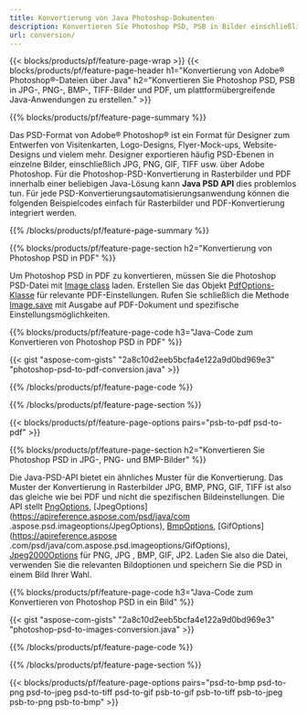 ```yaml
---
title: Konvertierung von Java Photoshop-Dokumenten
description: Konvertieren Sie Photoshop PSD, PSB in Bilder einschließlich BMP, JPG, PNG, TIFF und PDF über die Java-Bibliothek.
url: conversion/
---
```


{{< blocks/products/pf/feature-page-wrap >}}
{{< blocks/products/pf/feature-page-header h1="Konvertierung von Adobe® Photoshop®-Dateien über Java" h2="Konvertieren Sie Photoshop PSD, PSB in JPG-, PNG-, BMP-, TIFF-Bilder und PDF, um plattformübergreifende Java-Anwendungen zu erstellen." >}}

{{% blocks/products/pf/feature-page-summary %}}

Das PSD-Format von Adobe® Photoshop® ist ein Format für Designer zum Entwerfen von Visitenkarten, Logo-Designs, Flyer-Mock-ups, Website-Designs und vielem mehr. Designer exportieren häufig PSD-Ebenen in einzelne Bilder, einschließlich JPG, PNG, GIF, TIFF usw. über Adobe Photoshop. Für die Photoshop-PSD-Konvertierung in Rasterbilder und PDF innerhalb einer beliebigen Java-Lösung kann **Java PSD API** dies problemlos tun. Für jede PSD-Konvertierungsautomatisierungsanwendung können die folgenden Beispielcodes einfach für Rasterbilder und PDF-Konvertierung integriert werden.

{{% /blocks/products/pf/feature-page-summary %}}

{{% blocks/products/pf/feature-page-section h2="Konvertierung von Photoshop PSD in PDF" %}}

Um Photoshop PSD in PDF zu konvertieren, müssen Sie die Photoshop PSD-Datei mit [Image class](https://apireference.aspose.com/psd/java/com.aspose.psd/Image) laden. Erstellen Sie das Objekt [PdfOptions-Klasse](https://apireference.aspose.com/psd/java/com.aspose.psd.imageoptions/PdfOptions) für relevante PDF-Einstellungen. Rufen Sie schließlich die Methode [Image.save](https://apireference.aspose.com/psd/java/com.aspose.psd/Image#save-java.lang.String-com.aspose.psd.ImageOptionsBase-) mit Ausgabe auf PDF-Dokument und spezifische Einstellungsmöglichkeiten.

{{% blocks/products/pf/feature-page-code h3="Java-Code zum Konvertieren von Photoshop PSD in PDF" %}}

{{< gist "aspose-com-gists" "2a8c10d2eeb5bcfa4e122a9d0bd969e3" "photoshop-psd-to-pdf-conversion.java" >}}

{{% /blocks/products/pf/feature-page-code %}}

{{% /blocks/products/pf/feature-page-section %}}

{{< blocks/products/pf/feature-page-options pairs="psb-to-pdf psd-to-pdf" >}}

{{% blocks/products/pf/feature-page-section h2="Konvertieren Sie Photoshop PSD in JPG-, PNG- und BMP-Bilder" %}}

Die Java-PSD-API bietet ein ähnliches Muster für die Konvertierung. Das Muster der Konvertierung in Rasterbilder JPG, BMP, PNG, GIF, TIFF ist also das gleiche wie bei PDF und nicht die spezifischen Bildeinstellungen. Die API stellt [PngOptions](https://apireference.aspose.com/psd/java/com.aspose.psd.imageoptions/PngOptions), [JpegOptions](https://apireference.aspose.com/psd/java/com .aspose.psd.imageoptions/JpegOptions), [BmpOptions](https://apireference.aspose.com/psd/java/com.aspose.psd.imageoptions/BmpOptions), [GifOptions](https://apireference.aspose .com/psd/java/com.aspose.psd.imageoptions/GifOptions), [Jpeg2000Options](https://apireference.aspose.com/psd/java/com.aspose.psd.imageoptions/Jpeg2000Options) für PNG, JPG , BMP, GIF, JP2. Laden Sie also die Datei, verwenden Sie die relevanten Bildoptionen und speichern Sie die PSD in einem Bild Ihrer Wahl.

{{% blocks/products/pf/feature-page-code h3="Java-Code zum Konvertieren von Photoshop PSD in ein Bild" %}}

{{< gist "aspose-com-gists" "2a8c10d2eeb5bcfa4e122a9d0bd969e3" "photoshop-psd-to-images-conversion.java" >}}

{{% /blocks/products/pf/feature-page-code %}}

{{% /blocks/products/pf/feature-page-section %}}

{{< blocks/products/pf/feature-page-options pairs="psd-to-bmp psd-to-png psd-to-jpeg psd-to-tiff psd-to-gif psb-to-gif psb-to-tiff psb-to-jpeg psb-to-png psb-to-bmp" >}}
